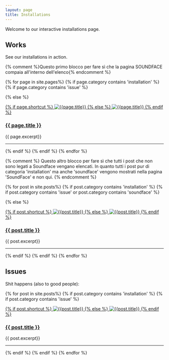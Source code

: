 ```yaml
---
layout: page
title: Installations
---
```


Welcome to our interactive installations page.

## Works

See our installations in action.

{% comment %}Questo primo blocco per fare sì che la pagina SOUNDFACE compaia all'interno dell'elenco{% endcomment %}

{% for page in site.pages%}
{% if page.category contains 'installation' %}
{% if page.category contains 'issue' %}

{%  else %}

<div>
<a href="{{site.baseurl}}{{page.url}}">
{% if page.shortcut %}
<img src="{{site.baseurl}}/assets/images/shortcuts/{{page.shortcut}}" alt="{{page.title}}" class="shortcut-image"/>
{% else %}
<img src="{{site.baseurl}}/assets/images/shortcuts/shortcut-default-installations.png" alt="{{page.title}}" class="shortcut-image"/>
{% endif %}
</a>

<h3 class="post-title"><a href="{{site.baseurl}}{{page.url}}">{{ page.title }}</a></h3>
{{ page.excerpt}}

<hr class="clear" />
</div>

{% endif %}
{% endif %}
{% endfor %}


{% comment %}
Questo altro blocco per fare sì che tutti i post che non sono legati a Soundface vengano elencati.
In quanto tutti i post pur di categoria 'installation' ma anche 'soundface' vengono mostrati nella pagina
'SoundFace' e non qui.
{% endcomment %}


{% for post in site.posts%}
{% if post.category contains 'installation' %}
{% if post.category contains 'issue' or post.category contains 'soundface' %}

{%  else %}

<div>
<a href="{{site.baseurl}}{{post.url}}">
{% if post.shortcut %}
<img src="{{site.baseurl}}/assets/images/shortcuts/{{post.shortcut}}" alt="{{post.title}}" class="shortcut-image"/>
{% else %}
<img src="{{site.baseurl}}/assets/images/shortcuts/shortcut-default-installations.png" alt="{{post.title}}" class="shortcut-image"/>
{% endif %}
</a>

<h3 class="post-title"><a href="{{site.baseurl}}{{post.url}}">{{ post.title }}</a></h3>
{{ post.excerpt}}

<hr class="clear" />
</div>

{% endif %}
{% endif %}
{% endfor %}

## Issues

Shit happens (also to good people):

{% for post in site.posts%}
{% if post.category contains 'installation' %}
{% if post.category contains 'issue' %}

<div>
<a href="{{site.baseurl}}{{post.url}}">
{% if post.shortcut %}
<img src="{{site.baseurl}}/assets/images/shortcuts/{{post.shortcut}}" alt="{{post.title}}" class="shortcut-image"/>
{% else %}
<img src="{{site.baseurl}}/assets/images/shortcuts/shortcut-default-installations.png" alt="{{post.title}}" class="shortcut-image"/>
{% endif %}
</a>

<h3 class="post-title"><a href="{{site.baseurl}}{{post.url}}">{{ post.title }}</a></h3>
{{ post.excerpt}}

<hr class="clear" />
</div>

{% endif %}
{% endif %}
{% endfor %}
